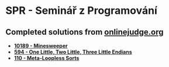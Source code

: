 # SPR - Seminář z Programování

## Completed solutions from [onlinejudge.org](https://onlinejudge.org/)

* [**10189 - Minesweeper**](https://github.com/patrick11514/VSB/tree/main/SPR/1_Minesweeper)
* [**594 - One Little, Two Little, Three Little Endians**](https://github.com/patrick11514/VSB/tree/main/SPR/2_Endians)
* [**110 - Meta-Loopless Sorts**](https://github.com/patrick11514/VSB/tree/main/SPR/4_Meta-Loopless_Sorts)